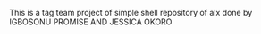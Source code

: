 This is a tag team project of simple shell repository of alx done by IGBOSONU PROMISE AND JESSICA OKORO
